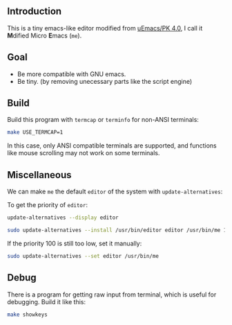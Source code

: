## Introduction

This is a tiny emacs-like editor modified from [uEmacs/PK 4.0][uemacs/pk],
I call it **M**dified Micro **E**macs (`me`).


## Goal

- Be more compatible with GNU emacs.
- Be tiny. (by removing unecessary parts like the script engine)


## Build

Build this program with `termcap` or `terminfo` for non-ANSI terminals:

```sh
make USE_TERMCAP=1
```

In this case, only ANSI compatible terminals are supported, and functions
like mouse scrolling may not work on some terminals.

## Miscellaneous

We can make `me` the default `editor` of the system with `update-alternatives`:

To get the priority of `editor`:
```sh
update-alternatives --display editor
```

```sh
sudo update-alternatives --install /usr/bin/editor editor /usr/bin/me 100
```

If the priority 100 is still too low, set it manually:
```sh
sudo update-alternatives --set editor /usr/bin/me
```


## Debug

There is a program for getting raw input from terminal, which is useful for
debugging.  Build it like this:

```sh
make showkeys
```


[uemacs/pk]: https://github.com/torvalds/uemacs
